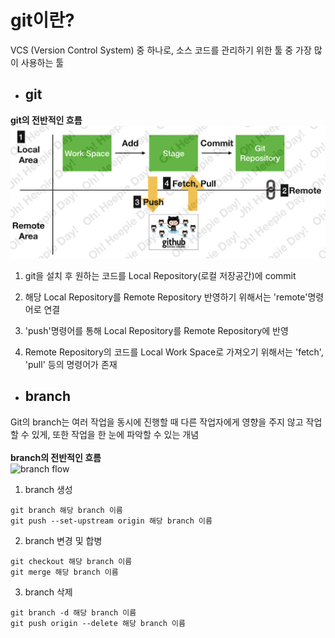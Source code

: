 # git이란?
VCS (Version Control System) 중 하나로, 소스 코드를 관리하기 위한 툴 중 가장 많이 사용하는 툴

* ## git
**git의 전반적인 흐름**  
![git flow](git1_watermark.png)
1. git을 설치 후 원하는 코드를 Local Repository(로컬 저장공간)에 commit

2. 해당 Local Repository를 Remote Repository 반영하기 위해서는 'remote'명령어로 연결

3. 'push'명령어를 통해 Local Repository를 Remote Repository에 반영

4. Remote Repository의 코드를 Local Work Space로 가져오기 위해서는 'fetch', 'pull' 등의 명령어가 존재

* ## branch
Git의 branch는 여러 작업을 동시에 진행할 때 다른 작업자에게 영향을 주지 않고 작업 할 수 있게, 또한 작업을 한 눈에 파악할 수 있는 개념  </br></br>
**branch의 전반적인 흐름**  
![branch flow](http://cfile9.uf.tistory.com/image/99C9C33359B22ACD2C1E54)

1. branch 생성
<pre><code>git branch 해당 branch 이름
git push --set-upstream origin 해당 branch 이름</code></pre>

2. branch 변경 및 합병
<pre><code>git checkout 해당 branch 이름
git merge 해당 branch 이름</code></pre>

3. branch 삭제
<pre><code>git branch -d 해당 branch 이름
git push origin --delete 해당 branch 이름</code></pre>
